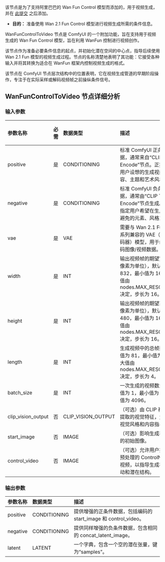 该节点是为了支持阿里巴巴的 Wan Fun Control 模型而添加的，用于视频生成，并在 [此提交](https://github.com/comfyanonymous/ComfyUI/commit/3661c833bcc41b788a7c9f0e7bc48524f8ee5f82) 之后添加。

- **目的：** 准备使用 Wan 2.1 Fun Control 模型进行视频生成所需的条件信息。

WanFunControlToVideo 节点是 ComfyUI 的一个附加功能，旨在支持用于视频生成的 Wan Fun Control 模型，旨在利用 WanFun 控制进行视频创作。

该节点作为准备必要条件信息的起点，并初始化潜在空间的中心点，指导后续使用 Wan 2.1 Fun 模型的视频生成过程。节点的名称清楚地表明了其功能：它接受各种输入并将其转换为适合在 WanFun 框架内控制视频生成的格式。

该节点在 ComfyUI 节点层次结构中的位置表明，它在视频生成管道的早期阶段操作，专注于在实际采样或解码视频帧之前操纵条件信号。

## WanFunControlToVideo 节点详细分析

### 输入参数

| 参数名称           | 必需 | 数据类型           | 描述                                                  | 默认值 |
|:-------------------|:---------|:-------------------|:-------------------------------------------------------------|:-------------|
| positive           | 是      | CONDITIONING       | 标准 ComfyUI 正条件数据，通常来自“CLIP Text Encode”节点。正提示描述用户设想的生成视频的内容、主题和艺术风格。 | N/A  |
| negative           | 是      | CONDITIONING       | 标准 ComfyUI 负条件数据，通常由“CLIP Text Encode”节点生成。负提示指定用户希望在生成视频中避免的元素、风格或伪影。 | N/A  |
| vae                | 是      | VAE                | 需要与 Wan 2.1 Fun 模型系列兼容的 VAE（变分自编码器）模型，用于编码和解码图像/视频数据。 | N/A  |
| width              | 是      | INT                | 输出视频帧的期望宽度（以像素为单位），默认值为 832，最小值为 16，最大值由 nodes.MAX_RESOLUTION 决定，步长为 16。 | 832  |
| height             | 是      | INT                | 输出视频帧的期望高度（以像素为单位），默认值为 480，最小值为 16，最大值由 nodes.MAX_RESOLUTION 决定，步长为 16。 | 480  |
| length             | 是      | INT                | 生成视频中的总帧数，默认值为 81，最小值为 1，最大值由 nodes.MAX_RESOLUTION 决定，步长为 4。 | 81   |
| batch_size         | 是      | INT                | 一次生成的视频数量，默认值为 1，最小值为 1，最大值为 4096。 | 1    |
| clip_vision_output | 否       | CLIP_VISION_OUTPUT | （可选）由 CLIP 视觉模型提取的视觉特征，允许进行视觉风格和内容指导。 | 无 |
| start_image        | 否       | IMAGE              | （可选）影响生成视频开头的初始图像。 | 无 |
| control_video      | 否       | IMAGE              | （可选）允许用户提供经过预处理的 ControlNet 参考视频，以指导生成视频的运动和潜在结构。| 无 |

### 输出参数

| 参数名称           | 数据类型           | 描述                                                  |
|:-------------------|:-------------------|:-------------------------------------------------------------|
| positive           | CONDITIONING       | 提供增强的正条件数据，包括编码的 start_image 和 control_video。 |
| negative           | CONDITIONING       | 提供同样增强的负条件数据，包含相同的 concat_latent_image。 |
| latent             | LATENT             | 一个字典，包含一个空的潜在张量，键为“samples”。 |
